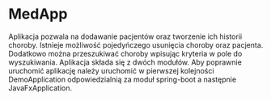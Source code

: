 # MedApp
Aplikacja pozwala na dodawanie pacjentów oraz tworzenie ich historii choroby. Istnieje możliwość pojedyńczego usunięcia choroby oraz pacjenta. Dodatkowo można przeszukiwać choroby wpisując kryteria w pole do wyszukiwania. Aplikacja składa się z dwóch modułów. Aby poprawnie uruchomić aplikację należy uruchomić w pierwszej kolejności DemoApplication odpowiedzialnią za moduł spring-boot a następnie JavaFxApplication.
